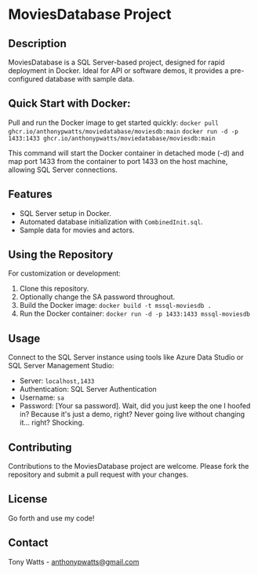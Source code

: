 # MoviesDatabase Project

## Description
MoviesDatabase is a SQL Server-based project, designed for rapid deployment in Docker. Ideal for API or software demos, it provides a pre-configured database with sample data.

## Quick Start with Docker: 
Pull and run the Docker image to get started quickly:
`docker pull ghcr.io/anthonypwatts/moviedatabase/moviesdb:main`
`docker run -d -p 1433:1433 ghcr.io/anthonypwatts/moviedatabase/moviesdb:main`

This command will start the Docker container in detached mode (-d) and map port 1433 from the container to port 1433 on the host machine, allowing SQL Server connections.

## Features
- SQL Server setup in Docker.
- Automated database initialization with `CombinedInit.sql`.
- Sample data for movies and actors.


## Using the Repository
For customization or development:
1. Clone this repository.
2. Optionally change the SA password throughout.
3. Build the Docker image: `docker build -t mssql-moviesdb .`
4. Run the Docker container: `docker run -d -p 1433:1433 mssql-moviesdb`



## Usage
Connect to the SQL Server instance using tools like Azure Data Studio or SQL Server Management Studio:
- Server: `localhost,1433`
- Authentication: SQL Server Authentication
- Username: `sa`
- Password: [Your sa password]. Wait, did you just keep the one I hoofed in? Because it's just a demo, right? Never going live without changing it... right? Shocking.

## Contributing
Contributions to the MoviesDatabase project are welcome. Please fork the repository and submit a pull request with your changes.

## License
Go forth and use my code!

## Contact
Tony Watts - anthonypwatts@gmail.com
